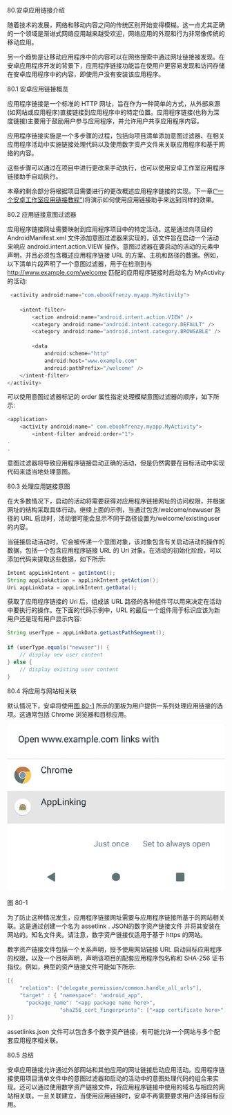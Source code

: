80.安卓应用链接介绍

随着技术的发展，网络和移动内容之间的传统区别开始变得模糊。这一点尤其正确的一个领域是渐进式网络应用越来越受欢迎，网络应用的外观和行为非常像传统的移动应用。

另一个趋势是让移动应用程序中的内容可以在网络搜索中通过网址链接被发现。在安卓应用程序开发的背景下，应用程序链接功能旨在使用户更容易发现和访问存储在安卓应用程序中的内容，即使用户没有安装该应用程序。

80.1 安卓应用链接概览

应用程序链接是一个标准的 HTTP 网址，旨在作为一种简单的方式，从外部来源(如网站或应用程序)直接链接到应用程序中的特定位置。应用程序链接(也称为深度链接)主要用于鼓励用户参与应用程序，并允许用户共享应用程序内容。

应用程序链接实施是一个多步骤的过程，包括向项目清单添加意图过滤器、在相关应用程序活动中实施链接处理代码以及使用数字资产文件来关联应用程序和基于网络的内容。

这些步骤可以通过在项目中进行更改来手动执行，也可以使用安卓工作室应用程序链接助手自动执行。

本章的剩余部分将根据项目需要进行的更改概述应用程序链接的实现。下一章([“一个安卓工作室应用链接教程”](81.html#_idTextAnchor1500))将演示如何使用应用链接助手来达到同样的效果。

80.2 应用链接意图过滤器

应用程序链接网址需要映射到应用程序项目中的特定活动。这是通过向项目的 AndroidManifest.xml 文件添加意图过滤器来实现的，该文件旨在启动一个活动来响应 android.intent.action.VIEW 操作。意图过滤器在要启动的活动的元素中声明，并且必须包含概述应用程序链接 URL 的方案、主机和路径的数据。例如，以下清单片段声明了一个意图过滤器，用于在检测到与 http://www.example.com/welcome 匹配的应用程序链接时启动名为 MyActivity 的活动:

```java
 <activity android:name="com.ebookfrenzy.myapp.MyActivity">

    <intent-filter>
        <action android:name="android.intent.action.VIEW" />
        <category android:name="android.intent.category.DEFAULT" />
        <category android:name="android.intent.category.BROWSABLE" />

        <data
            android:scheme="http"
            android:host="www.example.com"
            android:pathPrefix="/welcome" />
    </intent-filter>
</activity>
```

可以使用意图过滤器标记的 order 属性指定处理模糊意图过滤器的顺序，如下所示:

```java
<application>
    <activity android:name=" com.ebookfrenzy.myapp.MyActivity">
        <intent-filter android:order="1">
.
.
```

意图过滤器将导致应用程序链接启动正确的活动，但是仍然需要在目标活动中实现代码来适当地处理意图。

80.3 处理应用链接意图

在大多数情况下，启动的活动将需要获得对应用程序链接网址的访问权限，并根据网址的结构采取具体行动。继续上面的示例，当通过包含/welcome/newuser 路径的 URL 启动时，活动很可能会显示不同于路径设置为/welcome/existinguser 的内容。

当链接启动活动时，它会被传递一个意图对象，该对象包含有关启动活动的操作的数据，包括一个包含应用程序链接 URL 的 Uri 对象。在活动的初始化阶段，可以添加代码来提取这些数据，如下所示:

```java
Intent appLinkIntent = getIntent();
String appLinkAction = appLinkIntent.getAction();
Uri appLinkData = appLinkIntent.getData();
```

获取了应用程序链接的 Uri 后，组成该 URL 路径的各种组件可以用来决定在活动中要执行的操作。在下面的代码示例中，URL 的最后一个组件用于标识应该为新用户还是现有用户显示内容:

```java
String userType = appLinkData.getLastPathSegment();

if (userType.equals("newuser")) {
    // display new user content
} else {
    // display existing user content
}
```

80.4 将应用与网站相关联

默认情况下，安卓将使用[图 80-1](#_idTextAnchor1498) 所示的面板为用户提供一系列处理应用链接的选项。这通常包括 Chrome 浏览器和目标应用。

![](img/as_4.1_app_links_chooser.jpg)

图 80-1

为了防止这种情况发生，应用程序链接网址需要与应用程序链接所基于的网站相关联。这是通过创建一个名为 assetlink . JSON的数字资产链接文件 并将其安装在网站的。知名文件夹。请注意，数字资产链接仅适用于基于 https 的网站。

数字资产链接文件包括一个关系声明，授予使用网站链接 URL 启动目标应用程序的权限，以及一个目标声明，声明该项目的配套应用程序包名称和 SHA-256 证书指纹。例如，典型的资产链接文件可能如下所示:

```java
[{
    "relation": ["delegate_permission/common.handle_all_urls"],
    "target" : { "namespace": "android_app",
      "package_name": "<app package name here>",
                 "sha256_cert_fingerprints": ["<app certificate here>"] }
}]  
```

assetlinks.json 文件可以包含多个数字资产链接，有可能允许一个网站与多个配套应用程序相关联。

80.5 总结

安卓应用链接允许通过外部网站和其他应用的网址链接启动应用活动。应用程序链接使用项目清单文件中的意图过滤器和启动的活动中的意图处理代码的组合来实现。还可以通过使用数字资产链接文件，将应用程序链接中使用的域名与相应的网站相关联。一旦关联建立，当使用应用链接时，安卓不再需要要求用户选择目标应用。